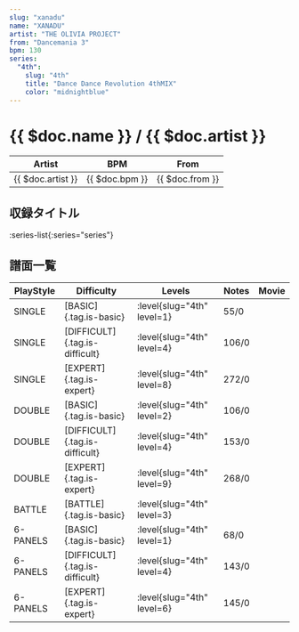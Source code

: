 ```yaml
---
slug: "xanadu"
name: "XANADU"
artist: "THE OLIVIA PROJECT"
from: "Dancemania 3"
bpm: 130
series:
  "4th":
    slug: "4th"
    title: "Dance Dance Revolution 4thMIX"
    color: "midnightblue"
---
```


# {{ $doc.name }} / {{ $doc.artist }}

|Artist|BPM|From|
|------|---|----|
|{{ $doc.artist }}|{{ $doc.bpm }}|{{ $doc.from }}|

## 収録タイトル

:series-list{:series="series"}

## 譜面一覧

|PlayStyle|Difficulty|Levels|Notes|Movie|
|---------|----------|------|-----|-----|
|SINGLE|[BASIC]{.tag.is-basic}|:level{slug="4th" level=1}|55/0||
|SINGLE|[DIFFICULT]{.tag.is-difficult}|:level{slug="4th" level=4}|106/0||
|SINGLE|[EXPERT]{.tag.is-expert}|:level{slug="4th" level=8}|272/0||
|DOUBLE|[BASIC]{.tag.is-basic}|:level{slug="4th" level=2}|106/0||
|DOUBLE|[DIFFICULT]{.tag.is-difficult}|:level{slug="4th" level=4}|153/0||
|DOUBLE|[EXPERT]{.tag.is-expert}|:level{slug="4th" level=9}|268/0||
|BATTLE|[BATTLE]{.tag.is-basic}|:level{slug="4th" level=3}|||
|6-PANELS|[BASIC]{.tag.is-basic}|:level{slug="4th" level=1}|68/0||
|6-PANELS|[DIFFICULT]{.tag.is-difficult}|:level{slug="4th" level=4}|143/0||
|6-PANELS|[EXPERT]{.tag.is-expert}|:level{slug="4th" level=6}|145/0||
